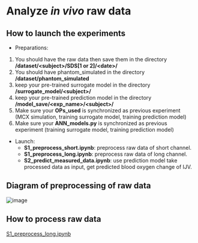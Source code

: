 Analyze *in vivo* raw data
===

## How to launch the experiments
- Preparations:  
1. You should have the raw data then save them in the directory **/dataset/\<subject>/SDS[1 or 2]/\<date>/**
2. You should have phantom_simulated in the directory **/dataset/phantom_simulated** 
3. keep your pre-trained surrogate model in the directory **/surrogate_model/\<subject>/**
4. keep your pre-trained prediction model in the directory **/model_save/\<exp_name>/\<subject>/**
5. Make sure your **OPs_used** is synchronized as previous experiment (MCX simulation, training surrogate model, training prediction model)
6. Make sure your **ANN_models.py** is synchronized as previous experiment (training surrogate model, training prediction model) 
 
- Launch: 
    - **S1_preprocess_short.ipynb**: preprocess raw data of short channel.
    - **S1_preprocess_long.ipynb**: preprocess raw data of long channel.
    - **S2_predict_measured_data.ipynb**: use prediction model take processed data as input, get predicted blood oxygen change of IJV.



## Diagram of preprocessing of raw data
![image](https://hackmd.io/_uploads/Sk8z4zqNa.png)

## How to process raw data
[S1_preprocess_long.ipynb](https://github.com/ShawnSun1031/IJV-Project/blob/main/in_vivo_experiments/S1_preprocess_long.ipynb)


